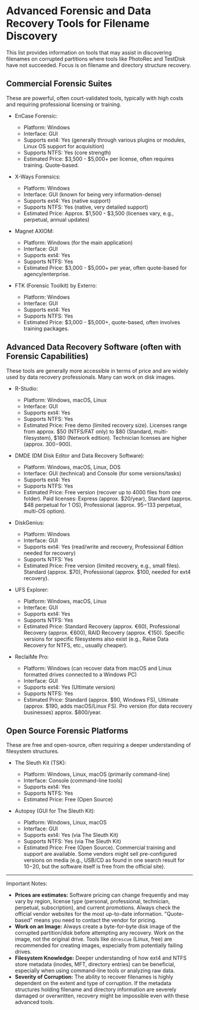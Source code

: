 # Advanced Forensic and Data Recovery Tools for Filename Discovery

This list provides information on tools that may assist in discovering filenames on corrupted partitions where tools like PhotoRec and TestDisk have not succeeded. Focus is on filename and directory structure recovery.

## Commercial Forensic Suites

These are powerful, often court-validated tools, typically with high costs and requiring professional licensing or training.

- EnCase Forensic:
  - Platform: Windows
  - Interface: GUI
  - Supports ext4: Yes (generally through various plugins or modules, Linux OS support for acquisition)
  - Supports NTFS: Yes (core strength)
  - Estimated Price: $3,500 - $5,000+ per license, often requires training. Quote-based.

- X-Ways Forensics:
  - Platform: Windows
  - Interface: GUI (known for being very information-dense)
  - Supports ext4: Yes (native support)
  - Supports NTFS: Yes (native, very detailed support)
  - Estimated Price: Approx. $1,500 - $3,500 (licenses vary, e.g., perpetual, annual updates)

- Magnet AXIOM:
  - Platform: Windows (for the main application)
  - Interface: GUI
  - Supports ext4: Yes
  - Supports NTFS: Yes
  - Estimated Price: $3,000 - $5,000+ per year, often quote-based for agency/enterprise.

- FTK (Forensic Toolkit) by Exterro:
  - Platform: Windows
  - Interface: GUI
  - Supports ext4: Yes
  - Supports NTFS: Yes
  - Estimated Price: $3,000 - $5,000+, quote-based, often involves training packages.

## Advanced Data Recovery Software (often with Forensic Capabilities)

These tools are generally more accessible in terms of price and are widely used by data recovery professionals. Many can work on disk images.

- R-Studio:
  - Platform: Windows, macOS, Linux
  - Interface: GUI
  - Supports ext4: Yes
  - Supports NTFS: Yes
  - Estimated Price: Free demo (limited recovery size). Licenses range from approx. $50 (NTFS/FAT only) to $80 (Standard, multi-filesystem), $180 (Network edition). Technician licenses are higher (approx. $300-$900).

- DMDE (DM Disk Editor and Data Recovery Software):
  - Platform: Windows, macOS, Linux, DOS
  - Interface: GUI (technical) and Console (for some versions/tasks)
  - Supports ext4: Yes
  - Supports NTFS: Yes
  - Estimated Price: Free version (recover up to 4000 files from one folder). Paid licenses: Express (approx. $20/year), Standard (approx. $48 perpetual for 1 OS), Professional (approx. $95-$133 perpetual, multi-OS option).

- DiskGenius:
  - Platform: Windows
  - Interface: GUI
  - Supports ext4: Yes (read/write and recovery, Professional Edition needed for recovery)
  - Supports NTFS: Yes
  - Estimated Price: Free version (limited recovery, e.g., small files). Standard (approx. $70), Professional (approx. $100, needed for ext4 recovery).

- UFS Explorer:
  - Platform: Windows, macOS, Linux
  - Interface: GUI
  - Supports ext4: Yes
  - Supports NTFS: Yes
  - Estimated Price: Standard Recovery (approx. €60), Professional Recovery (approx. €600), RAID Recovery (approx. €150). Specific versions for specific filesystems also exist (e.g., Raise Data Recovery for NTFS, etc., usually cheaper).

- ReclaiMe Pro:
  - Platform: Windows (can recover data from macOS and Linux formatted drives connected to a Windows PC)
  - Interface: GUI
  - Supports ext4: Yes (Ultimate version)
  - Supports NTFS: Yes
  - Estimated Price: Standard (approx. $90, Windows FS), Ultimate (approx. $190, adds macOS/Linux FS). Pro version (for data recovery businesses) approx. $800/year.

## Open Source Forensic Platforms

These are free and open-source, often requiring a deeper understanding of filesystem structures.

- The Sleuth Kit (TSK):
  - Platform: Windows, Linux, macOS (primarily command-line)
  - Interface: Console (command-line tools)
  - Supports ext4: Yes
  - Supports NTFS: Yes
  - Estimated Price: Free (Open Source)

- Autopsy (GUI for The Sleuth Kit):
  - Platform: Windows, Linux, macOS
  - Interface: GUI
  - Supports ext4: Yes (via The Sleuth Kit)
  - Supports NTFS: Yes (via The Sleuth Kit)
  - Estimated Price: Free (Open Source). Commercial training and support are available. Some vendors might sell pre-configured versions on media (e.g., USB/CD as found in one search result for $10-$20, but the software itself is free from the official site).

---
Important Notes:
-   **Prices are estimates:** Software pricing can change frequently and may vary by region, license type (personal, professional, technician, perpetual, subscription), and current promotions. Always check the official vendor websites for the most up-to-date information. "Quote-based" means you need to contact the vendor for pricing.
-   **Work on an Image:** Always create a byte-for-byte disk image of the corrupted partition/disk before attempting any recovery. Work on the image, not the original drive. Tools like `ddrescue` (Linux, free) are recommended for creating images, especially from potentially failing drives.
-   **Filesystem Knowledge:** Deeper understanding of how ext4 and NTFS store metadata (inodes, MFT, directory entries) can be beneficial, especially when using command-line tools or analyzing raw data.
-   **Severity of Corruption:** The ability to recover filenames is highly dependent on the extent and type of corruption. If the metadata structures holding filename and directory information are severely damaged or overwritten, recovery might be impossible even with these advanced tools.
